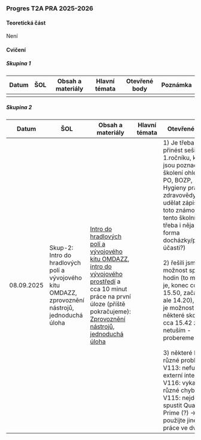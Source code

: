 ### Progres T2A PRA 2025-2026

#### Teoretická část

Není

#### Cvičení

##### Skupina 1

| Datum | ŠOL  | Obsah a materiály | Hlavní témata | Otevřené body | Poznámka |
| ----- | ---- | ----------------- | ------------- | ------------- | -------- |
|       |      |                   |               |               |          |

##### Skupina 2

| Datum      | ŠOL                                                          | Obsah a materiály                                            | Hlavní témata | Otevřené body                                                | Poznámka |
| ---------- | ------------------------------------------------------------ | ------------------------------------------------------------ | ------------- | ------------------------------------------------------------ | -------- |
| 08.09.2025 | Skup-2: Intro do hradlových polí a vývojového kitu OMDAZZ, zprovoznění nástrojů, jednoduchá úloha | [Intro do hradlových polí a vývojového kitu OMDAZZ](../../predmety/pra/fpga/altera-cyclone4/devbrd/omdazz/readme.md), [intro do vývojového prostředí](../../predmety/pra/fpga/tool/quartus-prime/readme.md) a cca 10 minut práce na první úloze (příště pokračujeme): [Zprovoznění nástrojů, jednoduchá úloha](../../predmety/pra/bloky/zprovozneni/readme.md) |               | 1) Je třeba příště přinést sešity z 1.ročníku, kde jsou poznačeny školení ohledně PO, BOZP, Hygieny práce, zdravovědy, a udělat zápis, že je toto známo i pro tento školní rok (je třeba i nějaká forma docházky/podpisů účasti?)<br/><br/>2) řešili jsme možnost spojení hodin (to možno je, konec cca 15.50, začatek ale 14.20), zda-li je možnost pro některé skončit už cca 15.42 zatím netuším - probereme příště<br/><br/>3) některé PC mají různé problémy: V113: nefunguje externí internet, V116: vykazuje různé chyby, V115: nejde spustit Quartus Prime (?) -> použijte jiné PC či práce ve dvojicích |          |

